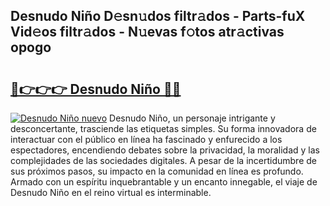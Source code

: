 ## Desnudo Niño D𝚎sn𝚞dos filtr𝚊dos - Parts-fuX Vid𝚎os filtr𝚊dos - N𝚞evas f𝚘tos atr𝚊ctivas opogo

# <h2><a href="http://mb3pgxz.tromn.icu/?c=Desnudo+Ni%c3%b1o">🔗👉👉👉 Desnudo Niño 🔗🔗</a></h2>

[![Desnudo Niño nuevo](https://i.imgur.com/pEAQMta.gif)](http://mb3pgxz.tromn.icu/?c=Desnudo+Ni%c3%b1o)
Desnudo Niño, un personaje intrigante y desconcertante, trasciende las etiquetas simples. Su forma innovadora de interactuar con el público en línea ha fascinado y enfurecido a los espectadores, encendiendo debates sobre la privacidad, la moralidad y las complejidades de las sociedades digitales. A pesar de la incertidumbre de sus próximos pasos, su impacto en la comunidad en línea es profundo. Armado con un espíritu inquebrantable y un encanto innegable, el viaje de Desnudo Niño en el reino virtual es interminable.
